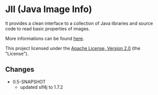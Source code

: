 # JII (Java Image Info) 

It provides a clean interface to a collection of Java 
libraries and source code to read basic properties of images.

More informations can be found [here](http://th-schwarz.github.com/JII/).

This project licensed under the [Apache License, Version 2.0](http://www.apache.org/licenses/LICENSE-2.0.html) (the "License").

## Changes 

* 0.5-SNAPSHOT
  * updated slf4j to 1.7.2